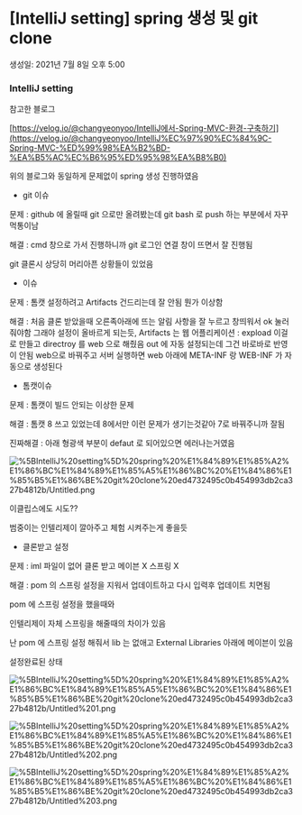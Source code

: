 # [IntelliJ setting] spring 생성 및 git clone

생성일: 2021년 7월 8일 오후 5:00

### IntelliJ setting

참고한 블로그

[https://velog.io/@changyeonyoo/IntelliJ에서-Spring-MVC-환경-구축하기](https://velog.io/@changyeonyoo/IntelliJ%EC%97%90%EC%84%9C-Spring-MVC-%ED%99%98%EA%B2%BD-%EA%B5%AC%EC%B6%95%ED%95%98%EA%B8%B0)

위의 블로그와 동일하게 문제없이 spring 생성 진행하였음

- git 이슈

문제 : github 에 올릴때 git 으로만 올려봤는데 git bash 로 push 하는 부분에서 자꾸 먹통이남

해결 : cmd 창으로 가서 진행하니까 git 로그인 연결 창이 뜨면서 잘 진행됨

git 클론시 상당히 머리아픈 상황들이 있었음

- 이슈

문제 : 톰캣 설정하려고 Artifacts 건드리는데 잘 안됨 뭔가 이상함

해결 : 처음 클론 받았을때 오른족아래에 뜨는 알림 사항을 잘 누르고 창띄워서 ok 눌러줘야함 그래야 설정이 올바르게 되는듯, Artifacts 는 웹 어플리케이션 : expload 이걸로 만들고 directroy 를 web 으로 해줬음 out 에 자동 설정되는데 그건 바로바로 반영이 안됨 web으로 바꿔주고 서버 실행하면 web 아래에 META-INF 랑 WEB-INF 가 자동으로 생성된다

- 톰캣이슈

문제 : 톰캣이 빌드 안되는 이상한 문제

해결 : 톰캣 8 쓰고 있었는데 8에서만 이런 문제가 생기는것같아 7로 바꿔주니까 잘됨

진짜해결 : 아래 형광색 부분이 defaut 로 되어있으면 에러나는거였음

![%5BIntelliJ%20setting%5D%20spring%20%E1%84%89%E1%85%A2%E1%86%BC%E1%84%89%E1%85%A5%E1%86%BC%20%E1%84%86%E1%85%B5%E1%86%BE%20git%20clone%20ed4732495c0b454993db2ca327b4812b/Untitled.png](%5BIntelliJ%20setting%5D%20spring%20%E1%84%89%E1%85%A2%E1%86%BC%E1%84%89%E1%85%A5%E1%86%BC%20%E1%84%86%E1%85%B5%E1%86%BE%20git%20clone%20ed4732495c0b454993db2ca327b4812b/Untitled.png)

이클립스에도 시도??

범중이는 인텔리제이 깔아주고 체험 시켜주는게 좋을듯

- 클론받고 설정

문제 : iml 파일이 없어 클론 받고 메이븐 X 스프링 X

해결 : pom 의 스프링 설정을 지워서 업데이트하고 다시 입력후 업데이트 치면됨

pom 에 스프링 설정을 했을때와

인텔리제이 자체 스프링을 해줄때의 차이가 있음

난 pom 에 스프링 설정 해줘서 lib 는 없애고 External Libraries 아래에 메이븐이 있음

설정완료된 상태

![%5BIntelliJ%20setting%5D%20spring%20%E1%84%89%E1%85%A2%E1%86%BC%E1%84%89%E1%85%A5%E1%86%BC%20%E1%84%86%E1%85%B5%E1%86%BE%20git%20clone%20ed4732495c0b454993db2ca327b4812b/Untitled%201.png](%5BIntelliJ%20setting%5D%20spring%20%E1%84%89%E1%85%A2%E1%86%BC%E1%84%89%E1%85%A5%E1%86%BC%20%E1%84%86%E1%85%B5%E1%86%BE%20git%20clone%20ed4732495c0b454993db2ca327b4812b/Untitled%201.png)

![%5BIntelliJ%20setting%5D%20spring%20%E1%84%89%E1%85%A2%E1%86%BC%E1%84%89%E1%85%A5%E1%86%BC%20%E1%84%86%E1%85%B5%E1%86%BE%20git%20clone%20ed4732495c0b454993db2ca327b4812b/Untitled%202.png](%5BIntelliJ%20setting%5D%20spring%20%E1%84%89%E1%85%A2%E1%86%BC%E1%84%89%E1%85%A5%E1%86%BC%20%E1%84%86%E1%85%B5%E1%86%BE%20git%20clone%20ed4732495c0b454993db2ca327b4812b/Untitled%202.png)

![%5BIntelliJ%20setting%5D%20spring%20%E1%84%89%E1%85%A2%E1%86%BC%E1%84%89%E1%85%A5%E1%86%BC%20%E1%84%86%E1%85%B5%E1%86%BE%20git%20clone%20ed4732495c0b454993db2ca327b4812b/Untitled%203.png](%5BIntelliJ%20setting%5D%20spring%20%E1%84%89%E1%85%A2%E1%86%BC%E1%84%89%E1%85%A5%E1%86%BC%20%E1%84%86%E1%85%B5%E1%86%BE%20git%20clone%20ed4732495c0b454993db2ca327b4812b/Untitled%203.png)